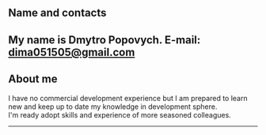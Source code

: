 ## Name and contacts

My name is Dmytro Popovych.
E-mail: dima051505@gmail.com
---
## About me

I have no commercial development experience but I am prepared to learn new and keep up to date my knowledge in development sphere.  
I'm ready adopt skills and experience of more seasoned colleagues.

---